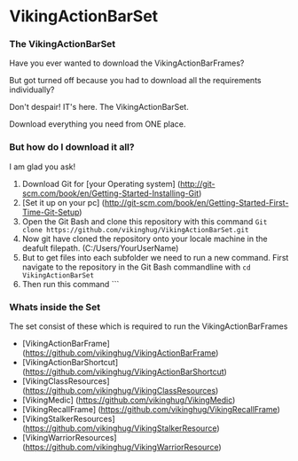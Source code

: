 # VikingActionBarSet


### The VikingActionBarSet

Have you ever wanted to download the VikingActionBarFrames?

But got turned off because you had to download all the requirements individually?

Don't despair! IT's here. The VikingActionBarSet.

Download everything you need from ONE place.


### But how do I download it all?

I am glad you ask!

1. Download Git for [your Operating system] (http://git-scm.com/book/en/Getting-Started-Installing-Git)
2. [Set it up on your pc] (http://git-scm.com/book/en/Getting-Started-First-Time-Git-Setup)
3. Open the Git Bash and clone this repository with this command ``` Git clone https://github.com/vikinghug/VikingActionBarSet.git ```
4. Now git have cloned the repository onto your locale machine in the deafult filepath. (C:/Users/YourUserName)
5. But to get files into each subfolder we need to run a new command. First navigate to the repository in the Git Bash commandline with ``` cd VikingActionBarSet ```
6. Then run this command ``` 


### Whats inside the Set

The set consist of these which is required to run the VikingActionBarFrames

* [VikingActionBarFrame] (https://github.com/vikinghug/VikingActionBarFrame)
* [VikingActionBarShortcut] (https://github.com/vikinghug/VikingActionBarShortcut)
* [VikingClassResources] (https://github.com/vikinghug/VikingClassResources)
* [VikingMedic] (https://github.com/vikinghug/VikingMedic)
* [VikingRecallFrame] (https://github.com/vikinghug/VikingRecallFrame)
* [VikingStalkerResources] (https://github.com/vikinghug/VikingStalkerResource)
* [VikingWarriorResources] (https://github.com/vikinghug/VikingWarriorResource)
